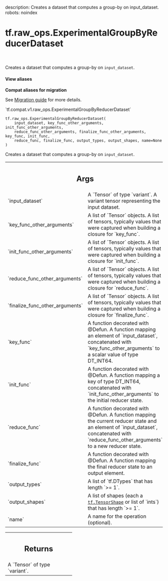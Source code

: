 description: Creates a dataset that computes a group-by on input_dataset.
robots: noindex

# tf.raw_ops.ExperimentalGroupByReducerDataset

<!-- Insert buttons and diff -->

<table class="tfo-notebook-buttons tfo-api nocontent" align="left">

</table>



Creates a dataset that computes a group-by on `input_dataset`.

<section class="expandable">
  <h4 class="showalways">View aliases</h4>
  <p>
<b>Compat aliases for migration</b>
<p>See
<a href="https://www.tensorflow.org/guide/migrate">Migration guide</a> for
more details.</p>
<p>`tf.compat.v1.raw_ops.ExperimentalGroupByReducerDataset`</p>
</p>
</section>

<pre class="devsite-click-to-copy prettyprint lang-py tfo-signature-link">
<code>tf.raw_ops.ExperimentalGroupByReducerDataset(
    input_dataset, key_func_other_arguments, init_func_other_arguments,
    reduce_func_other_arguments, finalize_func_other_arguments, key_func, init_func,
    reduce_func, finalize_func, output_types, output_shapes, name=None
)
</code></pre>



<!-- Placeholder for "Used in" -->

Creates a dataset that computes a group-by on `input_dataset`.

<!-- Tabular view -->
 <table class="responsive fixed orange">
<colgroup><col width="214px"><col></colgroup>
<tr><th colspan="2"><h2 class="add-link">Args</h2></th></tr>

<tr>
<td>
`input_dataset`
</td>
<td>
A `Tensor` of type `variant`.
A variant tensor representing the input dataset.
</td>
</tr><tr>
<td>
`key_func_other_arguments`
</td>
<td>
A list of `Tensor` objects.
A list of tensors, typically values that were captured when
building a closure for `key_func`.
</td>
</tr><tr>
<td>
`init_func_other_arguments`
</td>
<td>
A list of `Tensor` objects.
A list of tensors, typically values that were captured when
building a closure for `init_func`.
</td>
</tr><tr>
<td>
`reduce_func_other_arguments`
</td>
<td>
A list of `Tensor` objects.
A list of tensors, typically values that were captured when
building a closure for `reduce_func`.
</td>
</tr><tr>
<td>
`finalize_func_other_arguments`
</td>
<td>
A list of `Tensor` objects.
A list of tensors, typically values that were captured when
building a closure for `finalize_func`.
</td>
</tr><tr>
<td>
`key_func`
</td>
<td>
A function decorated with @Defun.
A function mapping an element of `input_dataset`, concatenated
with `key_func_other_arguments` to a scalar value of type DT_INT64.
</td>
</tr><tr>
<td>
`init_func`
</td>
<td>
A function decorated with @Defun.
A function mapping a key of type DT_INT64, concatenated with
`init_func_other_arguments` to the initial reducer state.
</td>
</tr><tr>
<td>
`reduce_func`
</td>
<td>
A function decorated with @Defun.
A function mapping the current reducer state and an element of `input_dataset`,
concatenated with `reduce_func_other_arguments` to a new reducer state.
</td>
</tr><tr>
<td>
`finalize_func`
</td>
<td>
A function decorated with @Defun.
A function mapping the final reducer state to an output element.
</td>
</tr><tr>
<td>
`output_types`
</td>
<td>
A list of `tf.DTypes` that has length `>= 1`.
</td>
</tr><tr>
<td>
`output_shapes`
</td>
<td>
A list of shapes (each a <a href="../../tf/TensorShape.md"><code>tf.TensorShape</code></a> or list of `ints`) that has length `>= 1`.
</td>
</tr><tr>
<td>
`name`
</td>
<td>
A name for the operation (optional).
</td>
</tr>
</table>



<!-- Tabular view -->
 <table class="responsive fixed orange">
<colgroup><col width="214px"><col></colgroup>
<tr><th colspan="2"><h2 class="add-link">Returns</h2></th></tr>
<tr class="alt">
<td colspan="2">
A `Tensor` of type `variant`.
</td>
</tr>

</table>

